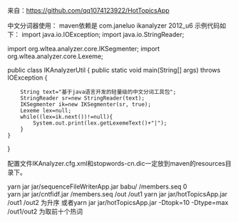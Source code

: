 来自：https://github.com/qq1074123922/HotTopicsApp

中文分词器使用：
maven依赖是
		<dependency>
			<groupId>com.janeluo</groupId>
			<artifactId>ikanalyzer</artifactId>
			<version>2012_u6</version>
		</dependency>
示例代码如下：
import java.io.IOException;
import java.io.StringReader;

import org.wltea.analyzer.core.IKSegmenter;
import org.wltea.analyzer.core.Lexeme;

public class IKAnalyzerUtil {
	public static void main(String[] args) throws IOException {
        
		String text="基于java语言开发的轻量级的中文分词工具包";  
        StringReader sr=new StringReader(text);  
        IKSegmenter ik=new IKSegmenter(sr, true);  
        Lexeme lex=null;  
        while((lex=ik.next())!=null){  
            System.out.print(lex.getLexemeText()+"|");  
        }  
	}
}

配置文件IKAnalyzer.cfg.xml和stopwords-cn.dic一定放到maven的resources目录下。

yarn jar jar/sequenceFileWriterApp.jar babu/ /members.seq 0  
yarn jar jar/cntfidf.jar /members.seq /out /out1
yarn jar jar/hotTopicsApp.jar /out1 /out2 为升序
或者yarn jar jar/hotTopicsApp.jar -Dtopk=10 -Dtype=max /out1/out2 为取前十个热词
